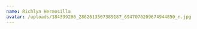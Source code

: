 ```yaml
---
name: Richlyn Hermosilla
avatar: /uploads/184399206_2862613567389187_6947076209674944850_n.jpg
---
```


